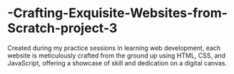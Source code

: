 # -Crafting-Exquisite-Websites-from-Scratch-project-3
 Created during my practice sessions in learning web development, each website is meticulously crafted from the ground up using HTML, CSS, and JavaScript, offering a showcase of skill and dedication on a digital canvas.
